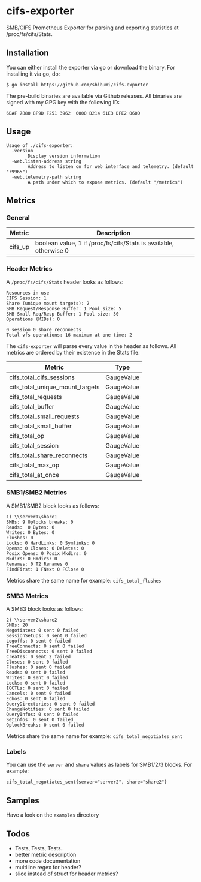 # cifs-exporter
SMB/CIFS Prometheus Exporter for parsing and exporting statistics at /proc/fs/cifs/Stats.

## Installation

You can either install the exporter via go or download the binary.
For installing it via go, do:
```
$ go install https://github.com/shibumi/cifs-exporter
```

The pre-build binaries are available via Github releases.
All binaries are signed with my GPG key with the following ID:

```
6DAF 7B80 8F9D F251 3962  0000 D214 61E3 DFE2 060D
```

## Usage
```
Usage of ./cifs-exporter:
  -version
        Display version information
  -web.listen-address string
        Address to listen on for web interface and telemetry. (default ":9965")
  -web.telemetry-path string
        A path under which to expose metrics. (default "/metrics")
```

## Metrics

### General

| Metric | Description |
| --- | --- |
| cifs_up | boolean value, 1 if /proc/fs/cifs/Stats is available, otherwise 0 |


### Header Metrics

A `/proc/fs/cifs/Stats` header looks as follows:
```
Resources in use
CIFS Session: 1
Share (unique mount targets): 2
SMB Request/Response Buffer: 1 Pool size: 5
SMB Small Req/Resp Buffer: 1 Pool size: 30
Operations (MIDs): 0

0 session 0 share reconnects
Total vfs operations: 16 maximum at one time: 2
```

The `cifs-exporter` will parse every value in the header as follows.
All metrics are ordered by their existence in the Stats file:

| Metric | Type |
| --- | --- |
| cifs_total_cifs_sessions | GaugeValue |
| cifs_total_unique_mount_targets | GaugeValue |
| cifs_total_requests | GaugeValue |
| cifs_total_buffer | GaugeValue |
| cifs_total_small_requests | GaugeValue |
| cifs_total_small_buffer | GaugeValue |
| cifs_total_op | GaugeValue |
| cifs_total_session | GaugeValue |
| cifs_total_share_reconnects | GaugeValue |
| cifs_total_max_op | GaugeValue |
| cifs_total_at_once | GaugeValue |


### SMB1/SMB2 Metrics

A SMB1/SMB2 block looks as follows:
```
1) \\server1\share1
SMBs: 9 Oplocks breaks: 0
Reads:  0 Bytes: 0
Writes: 0 Bytes: 0
Flushes: 0
Locks: 0 HardLinks: 0 Symlinks: 0
Opens: 0 Closes: 0 Deletes: 0
Posix Opens: 0 Posix Mkdirs: 0
Mkdirs: 0 Rmdirs: 0
Renames: 0 T2 Renames 0
FindFirst: 1 FNext 0 FClose 0
```

Metrics share the same name for example: `cifs_total_flushes`

### SMB3 Metrics

A SMB3 block looks as follows:
```
2) \\server2\share2
SMBs: 20
Negotiates: 0 sent 0 failed
SessionSetups: 0 sent 0 failed
Logoffs: 0 sent 0 failed
TreeConnects: 0 sent 0 failed
TreeDisconnects: 0 sent 0 failed
Creates: 0 sent 2 failed
Closes: 0 sent 0 failed
Flushes: 0 sent 0 failed
Reads: 0 sent 0 failed
Writes: 0 sent 0 failed
Locks: 0 sent 0 failed
IOCTLs: 0 sent 0 failed
Cancels: 0 sent 0 failed
Echos: 0 sent 0 failed
QueryDirectories: 0 sent 0 failed
ChangeNotifies: 0 sent 0 failed
QueryInfos: 0 sent 0 failed
SetInfos: 0 sent 0 failed
OplockBreaks: 0 sent 0 failed
```

Metrics share the same name for example: `cifs_total_negotiates_sent`

### Labels

You can use the `server` and `share` values as labels for SMB1/2/3 blocks.
For example:

```
cifs_total_negotiates_sent{server="server2", share="share2"}
```

## Samples

Have a look on the `examples` directory

## Todos

* Tests, Tests, Tests..
* better metric description
* more code documentation
* multiline regex for header?
* slice instead of struct for header metrics?
